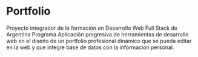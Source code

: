 # Portfolio
Proyecto integrador de la formación en Desarrollo Web Full Stack de Argentina Programa
Aplicación progresiva de herramientas de desarrollo web en el diseño de un portfolio profesional dinámico que se pueda editar en la web y que integre base de datos con la información personal.

